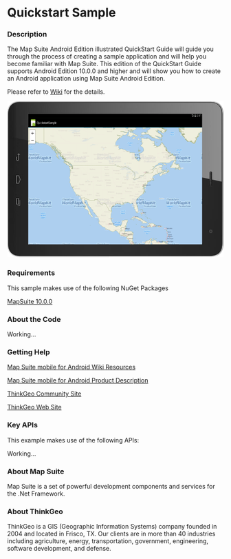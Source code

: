# Quickstart Sample

### Description
The Map Suite Android Edition illustrated QuickStart Guide will guide you through the process of creating a sample application and will help you become familiar with Map Suite. This edition of the QuickStart Guide supports Android Edition 10.0.0 and higher and will show you how to create an Android application using Map Suite Android Edition.

Please refer to [Wiki](http://wiki.thinkgeo.com/wiki/map_suite_mobile_for_android) for the details.

![Screenshot](https://github.com/ThinkGeo/QuickstartSample-ForAndroid/blob/master/Screenshot.PNG)

### Requirements
This sample makes use of the following NuGet Packages

[MapSuite 10.0.0](https://www.nuget.org/packages?q=ThinkGeo)

### About the Code

Working...

### Getting Help

[Map Suite mobile for Android Wiki Resources](http://wiki.thinkgeo.com/wiki/map_suite_mobile_for_android)

[Map Suite mobile for Android Product Description](https://thinkgeo.com/ui-controls#mobile-platforms)

[ThinkGeo Community Site](http://community.thinkgeo.com/)

[ThinkGeo Web Site](http://www.thinkgeo.com)

### Key APIs
This example makes use of the following APIs:

Working...

### About Map Suite
Map Suite is a set of powerful development components and services for the .Net Framework.

### About ThinkGeo
ThinkGeo is a GIS (Geographic Information Systems) company founded in 2004 and located in Frisco, TX. Our clients are in more than 40 industries including agriculture, energy, transportation, government, engineering, software development, and defense.
